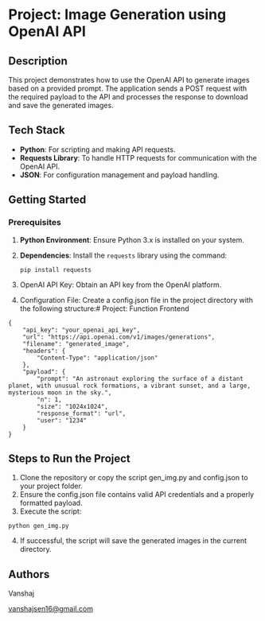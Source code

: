 # Project: Image Generation using OpenAI API

## Description
This project demonstrates how to use the OpenAI API to generate images based on a provided prompt. The application sends a POST request with the required payload to the API and processes the response to download and save the generated images.

## Tech Stack
- **Python**: For scripting and making API requests.
- **Requests Library**: To handle HTTP requests for communication with the OpenAI API.
- **JSON**: For configuration management and payload handling.

## Getting Started
### Prerequisites
1. **Python Environment**: Ensure Python 3.x is installed on your system.
2. **Dependencies**: Install the `requests` library using the command:
   
   ```
   pip install requests
4. OpenAI API Key: Obtain an API key from the OpenAI platform.
5. Configuration File: Create a config.json file in the project directory with the following structure:# Project: Function Frontend

```
{
    "api_key": "your_openai_api_key",
    "url": "https://api.openai.com/v1/images/generations",
    "filename": "generated_image",
    "headers": {
        "Content-Type": "application/json"
    },
    "payload": {
        "prompt": "An astronaut exploring the surface of a distant planet, with unusual rock formations, a vibrant sunset, and a large, mysterious moon in the sky.",
        "n": 1,
        "size": "1024x1024",
        "response_format": "url",
        "user": "1234"
    }
}

```
## Steps to Run the Project
1. Clone the repository or copy the script gen_img.py and config.json to your project folder.
2. Ensure the config.json file contains valid API credentials and a properly formatted payload.
3. Execute the script:
```
python gen_img.py
```
4. If successful, the script will save the generated images in the current directory.

## Authors

Vanshaj

vanshajsen16@gmail.com
